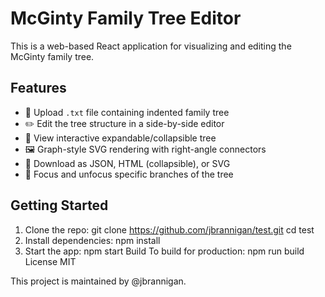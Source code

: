 # McGinty Family Tree Editor

This is a web-based React application for visualizing and editing the McGinty family tree.

## Features

- 📂 Upload `.txt` file containing indented family tree
- ✏️ Edit the tree structure in a side-by-side editor
- 🌳 View interactive expandable/collapsible tree
- 🖼️ Graph-style SVG rendering with right-angle connectors
- 💾 Download as JSON, HTML (collapsible), or SVG
- 📌 Focus and unfocus specific branches of the tree

## Getting Started

1. Clone the repo:
   git clone https://github.com/jbrannigan/test.git
   cd test
2. Install dependencies:
   npm install
3. Start the app:
   npm start
Build
To build for production:
   npm run build
License
MIT

This project is maintained by @jbrannigan.
